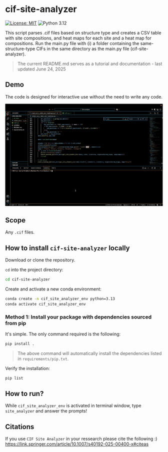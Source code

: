 # cif-site-analyzer

[![License: MIT](https://img.shields.io/badge/License-MIT-yellow.svg)](https://github.com/emiljaffal/Site-Analysis/blob/main/LICENSE)
![Python 3.12](https://img.shields.io/badge/python-3.12-blue.svg)

This script parses .cif files based on structure type and creates a CSV table with site compositions, and heat maps for each site and a heat map for compositions. Run the main.py file with (i) a folder containing the same-structure-type CIFs in the same directory as the main.py file (cif-site-analyzer).

> The current README.md serves as a tutorial and documentation - last updated June 24, 2025

## Demo

The code is designed for interactive use without the need to write any code.

![SA-demo-gif](https://github.com/EmilJaffal/Site-Analysis/blob/main/assets/siteanalysis_DEMO.gif)

## Scope

Any `.cif` files.

## How to install `cif-site-analyzer` locally

Download or clone the repository.

`cd` into the project directory:

```bash
cd cif-site-analyzer
```

Create and activate a new conda environment:

```bash
conda create -n cif_site_analyzer_env python=3.13
conda activate cif_site_analyzer_env
```

### Method 1: Install your package with dependencies sourced from pip

It's simple. The only command required is the following:

```bash
pip install .
```

> The above command will automatically install the dependencies listed in `requirements/pip.txt`.

Verify the installation:

```bash
pip list
```

## How to run?

While `cif_site_analyzer_env` is activated in terminal window, type `site_analyzer` and answer the prompts!

## Citations

If you use ```CIF Site Analyzer``` in your ressearch please cite the following :)
https://link.springer.com/article/10.1007/s40192-025-00400-x#citeas

